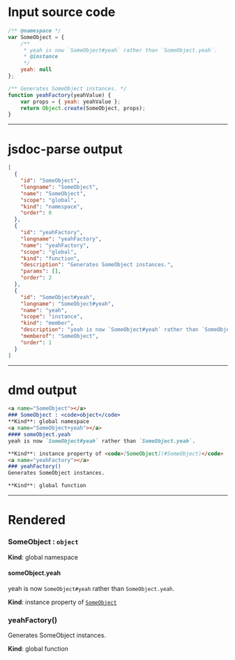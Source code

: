 # Input source code
```js
/** @namespace */
var SomeObject = {
    /**
     * yeah is now `SomeObject#yeah` rather than `SomeObject.yeah`.
     * @instance
     */
    yeah: null
};

/** Generates SomeObject instances. */
function yeahFactory(yeahValue) {
    var props = { yeah: yeahValue };
    return Object.create(SomeObject, props);
}

```

* * * 

# jsdoc-parse output
```json
[
  {
    "id": "SomeObject",
    "longname": "SomeObject",
    "name": "SomeObject",
    "scope": "global",
    "kind": "namespace",
    "order": 0
  },
  {
    "id": "yeahFactory",
    "longname": "yeahFactory",
    "name": "yeahFactory",
    "scope": "global",
    "kind": "function",
    "description": "Generates SomeObject instances.",
    "params": [],
    "order": 2
  },
  {
    "id": "SomeObject#yeah",
    "longname": "SomeObject#yeah",
    "name": "yeah",
    "scope": "instance",
    "kind": "member",
    "description": "yeah is now `SomeObject#yeah` rather than `SomeObject.yeah`.",
    "memberof": "SomeObject",
    "order": 1
  }
]
```

* * * 

# dmd output
```markdown
<a name="SomeObject"></a>
### SomeObject : <code>object</code>
**Kind**: global namespace  
<a name="SomeObject+yeah"></a>
#### someObject.yeah
yeah is now `SomeObject#yeah` rather than `SomeObject.yeah`.

**Kind**: instance property of <code>[SomeObject](#SomeObject)</code>  
<a name="yeahFactory"></a>
### yeahFactory()
Generates SomeObject instances.

**Kind**: global function  
```

* * * 

# Rendered
<a name="SomeObject"></a>
### SomeObject : <code>object</code>
**Kind**: global namespace  
<a name="SomeObject+yeah"></a>
#### someObject.yeah
yeah is now `SomeObject#yeah` rather than `SomeObject.yeah`.

**Kind**: instance property of <code>[SomeObject](#SomeObject)</code>  
<a name="yeahFactory"></a>
### yeahFactory()
Generates SomeObject instances.

**Kind**: global function  
